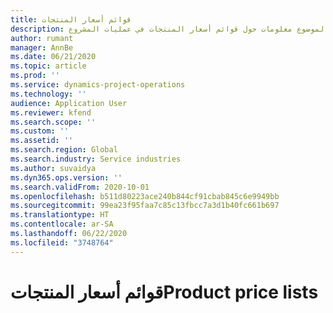 ```yaml
---
title: قوائم أسعار المنتجات
description: يوفر هذا الموضوع معلومات حول قوائم أسعار المنتجات في عمليات المشروع.
author: rumant
manager: AnnBe
ms.date: 06/21/2020
ms.topic: article
ms.prod: ''
ms.service: dynamics-project-operations
ms.technology: ''
audience: Application User
ms.reviewer: kfend
ms.search.scope: ''
ms.custom: ''
ms.assetid: ''
ms.search.region: Global
ms.search.industry: Service industries
ms.author: suvaidya
ms.dyn365.ops.version: ''
ms.search.validFrom: 2020-10-01
ms.openlocfilehash: b511d80223ace240b844cf91cbab845c6e9949bb
ms.sourcegitcommit: 99ea23f95faa7c85c13fbcc7a3d1b40fc661b697
ms.translationtype: HT
ms.contentlocale: ar-SA
ms.lasthandoff: 06/22/2020
ms.locfileid: "3748764"
---
```

# <a name="product-price-lists"></a><span data-ttu-id="48b29-103">قوائم أسعار المنتجات</span><span class="sxs-lookup"><span data-stu-id="48b29-103">Product price lists</span></span>
